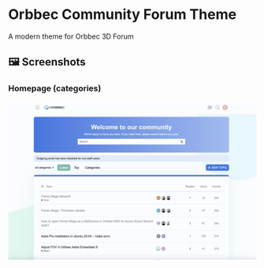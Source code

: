 # Orbbec Community Forum Theme

A modern theme for Orbbec 3D Forum

## 🖼️ Screenshots

### Homepage (categories)

![main](.github/images/home.jpg)

